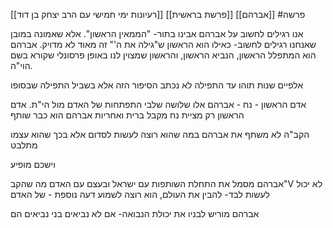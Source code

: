 [[רעיונות ימי חמישי עם הרב יצחק בן דוד]]
[[פרשת בראשית]]
[[אברהם]]
#פרשה 

אנו רגילים לחשוב על אברהם אבינו בתור- "הממאין הראשון".
אלא שאמונה במובן שאנחנו רגילים לחשוב- כאילו הוא הראשון ש"גילה את ה'" זה מאוד לא מדויק.
אברהם הוא המתפלל הראשון, הנביא הראשון, והראשון שמצוין לנו באופן פרסונלי שקורא בשם הוי"ה.

אלפיים שנות תוהו
עד התפילה
לא נכתב הסיפור הזה אלא בשביל התפילה שבסופו




אדם הראשון - נח - אברהם
אלו שלושה שלבי התפתחות של האדם מול הי"ת.
אדם הראשון רק מציית
נח מקבל ברית ואחריות
אברהם הוא כבר שותף

הקב"ה לא משתף את אברהם במה שהוא רוצה לעשות לסדום
אלא בכך שהוא עצמו מתלבט


וישכם מופיע 

אברהם מסמל את התחלת השותפות עם ישראל
ובעצם עם האדם
מה שהקב"V לא יכול לעשות לבד- להבין את העולם, הוא רוצה לשמוע דעה נוספת - של האדם

אברהם מוריש לבניו את יכולת הנבואה-
אם לא נביאים בני נביאים הם
